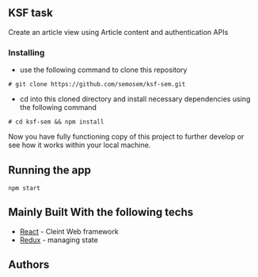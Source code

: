 ## KSF task

Create an article view using Article content and authentication APIs

### Installing

- use the following command to clone this repository

```
# git clone https://github.com/semosem/ksf-sem.git
```

- cd into this cloned directory and install necessary dependencies using the following command

```
# cd ksf-sem && npm install
```

Now you have fully functioning copy of this project to further develop or see how it works within your local machine.

## Running the app

```
npm start
```

## Mainly Built With the following techs

- [React](https://reactjs.org/) - Cleint Web framework
- [Redux](fhttps://redux.js.org/) - managing state

## Authors
